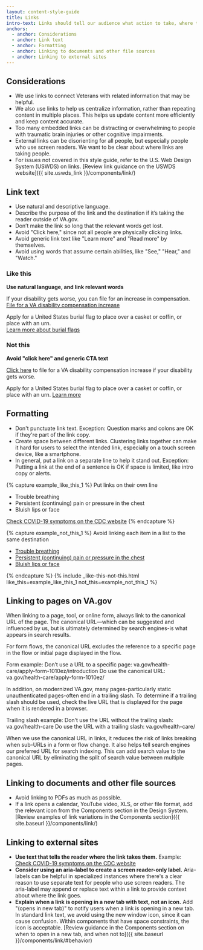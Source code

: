 ```yaml
---
layout: content-style-guide
title: Links
intro-text: Links should tell our audience what action to take, where to go next, or what information to expect when they select the link.
anchors:
  - anchor: Considerations
  - anchor: Link text
  - anchor: Formatting
  - anchor: Linking to documents and other file sources
  - anchor: Linking to external sites
---
```


## Considerations

* We use links to connect Veterans with related information that may be helpful. 
* We also use links to help us centralize information, rather than repeating content in multiple places. This helps us update content more efficiently and keep content accurate.
* Too many embedded links can be distracting or overwhelming to people with traumatic brain injuries or other cognitive impairments.
* External links can be disorienting for all people, but especially people who use screen readers. We want to be clear about where links are taking people.
* For issues not covered in this style guide, refer to the U.S. Web Design System (USWDS) on links. [Review link guidance on the USWDS website]({{ site.uswds_link }}/components/link/)

## Link text

* Use natural and descriptive language.
* Describe the purpose of the link and the destination if it’s taking the reader outside of VA.gov.
* Don’t make the link so long that the relevant words get lost.
* Avoid "Click here," since not all people are physically clicking links. 
* Avoid generic link text like "Learn more" and "Read more" by themselves.
* Avoid using words that assume certain abilities, like "See," "Hear," and "Watch."

<div class="do-dont">
<div class="do-dont__do">
<h3 class="do-dont__heading">Like this</h3>
<div class="do-dont__content" markdown="1">
  
__Use natural language, and link relevant words__
  
If your disability gets worse, you can file for an increase in compensation.  
[File for a VA disability compensation increase](https://va.gov/disability/how-to-file-claim/)
  
Apply for a United States burial flag to place over a casket or coffin, or place with an urn.  
[Learn more about burial flags](https://www.va.gov/burials-memorials/memorial-items/burial-flags/)

</div>
</div>
<div class="do-dont__dont">
<h3 class="do-dont__heading">Not this</h3>
<div class="do-dont__content" markdown="1">
  
__Avoid "click here" and generic CTA text__

[Click here](https://va.gov/disability/how-to-file-claim/) to file for a VA disability compensation increase if your disability gets worse.

Apply for a United States burial flag to place over a casket or coffin, or place with an urn. 
[Learn more](https://www.va.gov/burials-memorials/memorial-items/burial-flags/)
  
</div>
</div>
</div>

## Formatting

* Don't punctuate link text. Exception: Question marks and colons are OK if they're part of the link copy.
* Create space between different links. Clustering links together can make it hard for users to select the intended link, especially on a touch screen device, like a smartphone.
* In general, put a link on a separate line to help it stand out. Exception: Putting a link at the end of a sentence is OK if space is limited, like intro copy or alerts.

{% capture example_like_this_1 %}
Put links on their own line
<ul>
  <li>Trouble breathing</li>
  <li>Persistent (continuing) pain or pressure in the chest</li>
  <li>Bluish lips or face</li>
</ul>
<a href="https://www.cdc.gov/coronavirus/2019-ncov/symptoms-testing/symptoms.html">Check COVID-19 symptoms on the CDC website</a>
{% endcapture %}

{% capture example_not_this_1 %}
Avoid linking each item in a list to the same destination
<ul>
  <li><a href="https://www.cdc.gov/coronavirus/2019-ncov/symptoms-testing/symptoms.html">Trouble breathing</a></li>
  <li><a href="https://www.cdc.gov/coronavirus/2019-ncov/symptoms-testing/symptoms.html">Persistent (continuing) pain or pressure in the chest</a></li>
  <li><a href="https://www.cdc.gov/coronavirus/2019-ncov/symptoms-testing/symptoms.html">Bluish lips or face</a></li>
</ul>
{% endcapture %}
{% include _like-this-not-this.html like_this=example_like_this_1 not_this=example_not_this_1 %}

## Linking to pages on VA.gov

When linking to a page, tool, or online form, always link to the canonical URL of the page. The canonical URL—which can be suggested and influenced by us, but is ultimately determined by search engines-is what appears in search results. 

For form flows, the canonical URL excludes the reference to a specific page in the flow or initial page displayed in the flow.  

Form example:
Don’t use a URL to a specific page: va.gov/health-care/apply-form-1010ez/introduction
Do use the canonical URL: va.gov/health-care/apply-form-1010ez/

In addition, on modernized VA.gov, many pages-particularly static unauthenticated pages-often end in a trailing slash. To determine if a trailing slash should be used, check the live URL that is displayed for the page when it is rendered in a browser. 

Trailing slash example:
Don’t use the URL without the trailing slash: va.gov/health-care 
Do use the URL with a trailing slash:  va.gov/health-care/

When we use the canonical URL in links, it reduces the risk of links breaking when sub-URLs in a form or flow change. It also helps tell search engines our preferred URL for search indexing. This can add search value to the canonical URL by eliminating the split of search value between multiple pages. 


## Linking to documents and other file sources
* Avoid linking to PDFs as much as possible. 
* If a link opens a calendar, YouTube video, XLS, or other file format, add the relevant icon from the Components section in the Design System. [Review examples of link variations in the Components section]({{ site.baseurl }}/components/link/)

## Linking to external sites

* **Use text that tells the reader where the link takes them.** Example: [Check COVID-19 symptoms on the CDC website](https://www.cdc.gov/coronavirus/2019-ncov/symptoms-testing/symptoms.html)
* **Consider using an aria-label to create a screen reader-only label.** Aria-labels can be helpful in specialized instances where there's a clear reason to use separate text for people who use screen readers. The aria-label may append or replace text within a link to provide context about where the link goes.
* **Explain when a link is opening in a new tab with text, not an icon.** Add "(opens in new tab)" to notify users when a link is opening in a new tab. In standard link text, we avoid using the new window icon, since it can cause confusion. Within components that have space constraints, the icon is acceptable. [Review guidance in the Components section on when to open in a new tab, and when not to]({{ site.baseurl }}/components/link/#behavior)

